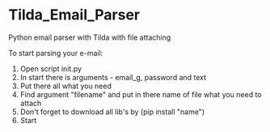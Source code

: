 # Tilda_Email_Parser
Python email parser with Tilda with file attaching

To start parsing your e-mail:
1. Open script init.py
2. In start there is arguments - email_g, password and text
3. Put there all what you need
4. Find argument "filename" and put in there name of file what you need to attach
5. Don't forget to download all lib's by (pip install "name")
6. Start
